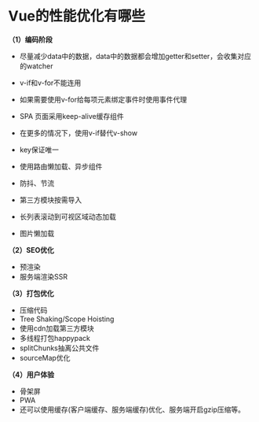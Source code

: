 # Vue的性能优化有哪些

**（1）编码阶段**

- 尽量减少data中的数据，data中的数据都会增加getter和setter，会收集对应的watcher

- v-if和v-for不能连用

- 如果需要使用v-for给每项元素绑定事件时使用事件代理

- SPA 页面采用keep-alive缓存组件

- 在更多的情况下，使用v-if替代v-show

- key保证唯一

- 使用路由懒加载、异步组件

- 防抖、节流

- 第三方模块按需导入

- 长列表滚动到可视区域动态加载

- 图片懒加载

  

**（2）SEO优化**

- 预渲染
- 服务端渲染SSR



**（3）打包优化**

- 压缩代码
- Tree Shaking/Scope Hoisting
- 使用cdn加载第三方模块
- 多线程打包happypack
- splitChunks抽离公共文件
- sourceMap优化



**（4）用户体验**



- 骨架屏
- PWA
- 还可以使用缓存(客户端缓存、服务端缓存)优化、服务端开启gzip压缩等。